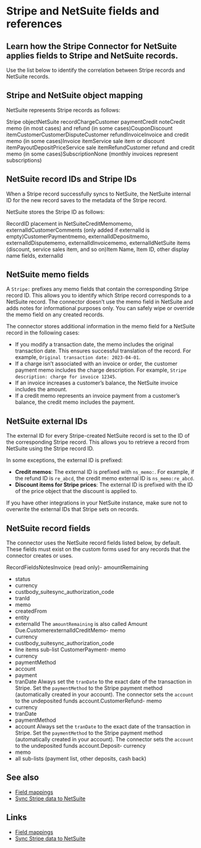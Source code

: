# Stripe and NetSuite fields and references

## Learn how the Stripe Connector for NetSuite applies fields to Stripe and NetSuite records.

Use the list below to identify the correlation between Stripe records and
NetSuite records.

## Stripe and NetSuite object mapping

NetSuite represents Stripe records as follows:

Stripe objectNetSuite recordChargeCustomer paymentCredit noteCredit memo (in
most cases) and refund (in some cases)CouponDiscount
itemCustomerCustomerDisputeCustomer refundInvoiceInvoice and credit memo (in
some cases)Invoice itemService sale item or discount
itemPayoutDepositPriceService sale itemRefundCustomer refund and credit memo (in
some cases)SubscriptionNone (monthly invoices represent subscriptions)
## NetSuite record IDs and Stripe IDs

When a Stripe record successfully syncs to NetSuite, the NetSuite internal ID
for the new record saves to the metadata of the Stripe record.

NetSuite stores the Stripe ID as follows:

RecordID placement in NetSuiteCreditMemomemo, externalIdCustomerComments (only
added if externalId is empty)CustomerPaymentmemo, externalIdDepositmemo,
externalIdDisputememo, externalIdInvoicememo, externalIdNetSuite items
(discount, service sales item, and so on)Item Name, Item ID, other display name
fields, externalId
## NetSuite memo fields

A `Stripe:` prefixes any memo fields that contain the corresponding Stripe
record ID. This allows you to identify which Stripe record corresponds to a
NetSuite record. The connector doesn’t use the memo field in NetSuite and adds
notes for informational purposes only. You can safely wipe or override the memo
field on any created records.

The connector stores additional information in the memo field for a NetSuite
record in the following cases:

- If you modify a transaction date, the memo includes the original transaction
date. This ensures successful translation of the record. For example, `Original
transaction date: 2023-04-01`.
- If a charge isn’t associated with an invoice or order, the customer payment
memo includes the charge description. For example, `Stripe description: charge
for invoice 12345`.
- If an invoice increases a customer’s balance, the NetSuite invoice includes
the amount.
- If a credit memo represents an invoice payment from a customer’s balance, the
credit memo includes the payment.

## NetSuite external IDs

The external ID for every Stripe-created NetSuite record is set to the ID of the
corresponding Stripe record. This allows you to retrieve a record from NetSuite
using the Stripe record ID.

In some exceptions, the external ID is prefixed:

- **Credit memos**: The external ID is prefixed with `ns_memo:`. For example, if
the refund ID is `re_abcd`, the credit memo external ID is `ns_memo:re_abcd`.
- **Discount items for Stripe prices**: The external ID is prefixed with the ID
of the price object that the discount is applied to.

If you have other integrations in your NetSuite instance, make sure not to
overwrite the external IDs that Stripe sets on records.

## NetSuite record fields

The connector uses the NetSuite record fields listed below, by default. These
fields must exist on the custom forms used for any records that the connector
creates or uses.

RecordFieldsNotesInvoice (read only)- amountRemaining
- status
- currency
- custbody_suitesync_authorization_code
- tranId
- memo
- createdFrom
- entity
- externalId
The `amountRemaining` is also called Amount Due.CustomerexternalIdCreditMemo-
memo
- currency
- custbody_suitesync_authorization_code
- line items sub-list
CustomerPayment- memo
- currency
- paymentMethod
- account
- payment
- tranDate
Always set the `tranDate` to the exact date of the transaction in Stripe. Set
the `paymentMethod` to the Stripe payment method (automatically created in your
account). The connector sets the `account` to the undeposited funds
account.CustomerRefund- memo
- currency
- tranDate
- paymentMethod
- account
Always set the `tranDate` to the exact date of the transaction in Stripe. Set
the `paymentMethod` to the Stripe payment method (automatically created in your
account). The connector sets the `account` to the undeposited funds
account.Deposit- currency
- memo
- all sub-lists (payment list, other deposits, cash back)

## See also

- [Field mappings](https://docs.stripe.com/connectors/netsuite/field-mappings)
- [Sync Stripe data to
NetSuite](https://docs.stripe.com/connectors/netsuite/sync-data)

## Links

- [Field mappings](https://docs.stripe.com/connectors/netsuite/field-mappings)
- [Sync Stripe data to
NetSuite](https://docs.stripe.com/connectors/netsuite/sync-data)